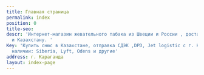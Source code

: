 ```yaml
---
title: Главная страница
permalink: index
position: 0
title-seo: 
descr: 'Интернет-магазин жевательного табака из Швеции и России , доставка по России
  и Казахстану. '
Key: 'Купить снюс в Казахстане, отправка СДЭК ,DPD, Jet logistic с г. Караганда. В
  наличии: Siberia, Lyft, Odens и другие'
address: г. Караганда
layout: index-page
---
```


